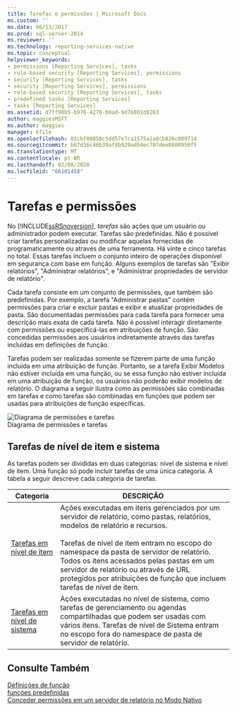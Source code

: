 ```yaml
---
title: Tarefas e permissões | Microsoft Docs
ms.custom: ''
ms.date: 06/13/2017
ms.prod: sql-server-2014
ms.reviewer: ''
ms.technology: reporting-services-native
ms.topic: conceptual
helpviewer_keywords:
- permissions [Reporting Services], tasks
- role-based security [Reporting Services], permissions
- security [Reporting Services], tasks
- security [Reporting Services], permissions
- role-based security [Reporting Services], tasks
- predefined tasks [Reporting Services]
- tasks [Reporting Services]
ms.assetid: d7ff90b5-b976-4270-b9ad-9d7b801d8263
author: maggiesMSFT
ms.author: maggies
manager: kfile
ms.openlocfilehash: 01cbf00850c5dd57e7ca1575a1a0cb826c009714
ms.sourcegitcommit: b87d36c46b39af8b929ad94ec707dee8800950f5
ms.translationtype: MT
ms.contentlocale: pt-BR
ms.lasthandoff: 02/08/2020
ms.locfileid: "66101458"
---
```

# <a name="tasks-and-permissions"></a>Tarefas e permissões
  No [!INCLUDE[ssRSnoversion](../../includes/ssrsnoversion-md.md)], *tarefas* são ações que um usuário ou administrador podem executar. Tarefas são predefinidas. Não é possível criar tarefas personalizadas ou modificar aquelas fornecidas de programaticamente ou através de uma ferramenta. Há vinte e cinco tarefas no total. Essas tarefas incluem o conjunto inteiro de operações disponível em segurança com base em função. Alguns exemplos de tarefas são "Exibir relatórios", "Administrar relatórios", e "Administrar propriedades de servidor de relatório".  
  
 Cada tarefa consiste em um conjunto de permissões, que também são predefinidas. Por exemplo, a tarefa "Administrar pastas" contém permissões para criar e excluir pastas e exibir e atualizar propriedades de pasta. São documentadas permissões para cada tarefa para fornecer uma descrição mais exata de cada tarefa. Não é possível interagir diretamente com permissões ou especificá-las em atribuições de função. São concedidas permissões aos usuários indiretamente através das tarefas incluídas em definições de função.  
  
 Tarefas podem ser realizadas somente se fizerem parte de uma função incluída em uma atribuição de função. Portanto, se a tarefa Exibir Modelos não estiver incluída em uma função, ou se essa função não estiver incluída em uma atribuição de função, os usuários não poderão exibir modelos de relatório. O diagrama a seguir ilustra como as permissões são combinadas em tarefas e como tarefas são combinadas em funções que podem ser usadas para atribuições de função específicas.  
  
 ![Diagrama de permissões e tarefas](../media/report-securityobjects.gif "Diagrama de permissões e tarefas")  
Diagrama de permissões e tarefas  
  
## <a name="system-and-item-level-tasks"></a>Tarefas de nível de item e sistema  
 As tarefas podem ser divididas em duas categorias: nível de sistema e nível de item. Uma função só pode incluir tarefas de uma única categoria. A tabela a seguir descreve cada categoria de tarefas.  
  
|Categoria|DESCRIÇÃO|  
|--------------|-----------------|  
|[Tarefas em nível de item](tasks-and-permissions-item-level-tasks.md)|Ações executadas em itens gerenciados por um servidor de relatório, como pastas, relatórios, modelos de relatório e recursos.<br /><br /> Tarefas de nível de item entram no escopo do namespace da pasta de servidor de relatório. Todos os itens acessados pelas pastas em um servidor de relatório ou através de URL protegidos por atribuições de função que incluem tarefas de nível de item.|  
|[Tarefas em nível de sistema](tasks-and-permissions-system-level-tasks.md)|Ações executadas no nível de sistema, como tarefas de gerenciamento ou agendas compartilhadas que podem ser usadas com vários itens. Tarefas de nível de Sistema entram no escopo fora do namespace de pasta de servidor de relatório.|  
  
## <a name="see-also"></a>Consulte Também  
 [Definições de função](role-definitions.md)   
 [funções predefinidas](role-definitions-predefined-roles.md)   
 [Conceder permissões em um servidor de relatório no Modo Nativo](granting-permissions-on-a-native-mode-report-server.md)  
  
  
